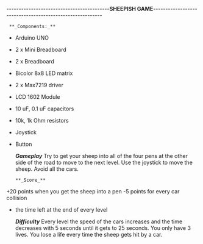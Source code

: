 
------------------------------------------**SHEEPISH GAME**---------------------------------------------------------

     
     **_Components:_**
- Arduino UNO
- 2 x Mini Breadboard
- 2 x Breadboard
- Bicolor 8x8 LED matrix 
- 2 x Max7219 driver
- LCD 1602 Module
- 10 uF, 0.1 uF capacitors
- 10k, 1k Ohm resistors
- Joystick
- Button

     **_Gameplay_**
Try to get your sheep into all of the four pens at the other side of the road to move to the next level. Use the joystick to move the sheep. Avoid all the cars.

      **_Score_**
+20 points when you get the sheep into a pen
-5 points for every car collision
+ the time left at the end of every level

     **_Difficulty_**
Every level the speed of the cars increases and the time decreases with 5 seconds until it gets to 25 seconds.
You only have 3 lives. You lose a life every time the sheep gets hit by a car.
